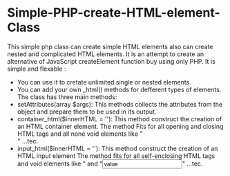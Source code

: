 # Simple-PHP-create-HTML-element-Class
This simple php class can create simple HTML elements also can create nested and complicated HTML elements.
It is an attempt to create an alternative of JavaScript createElement function buy using only PHP.
It is simple and flexable :
- You can use it to cretate unlimited single or nested elements.
- You can add your own _html() methods for defferent types of elements.
The class has three main methods:
- setAttributes(array $args):
  This methods collects the attributes from the object and prepare them to be used in its output.
- container_html($innerHTML = ''):
  This method construct the creation of an HTML container element.
  The method Fits for all opening and closing HTML tags and all none void elements like "<div> </div>" ...tec.
- input_html($innerHTML = ''):
      This method construct the creation of an HTML input element
    The method fits for all self-enclosing HTML tags and void elements like "<img src ="" alt= "" /> and "<input type="text" value="value" />" ...tec.
